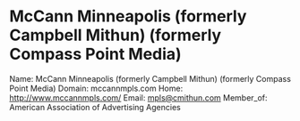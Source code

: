 
# McCann Minneapolis (formerly Campbell Mithun) (formerly Compass Point Media)

Name: McCann Minneapolis (formerly Campbell Mithun) (formerly Compass Point Media)
Domain: mccannmpls.com
Home: http://www.mccannmpls.com/
Email: mpls@cmithun.com
Member_of: American Association of Advertising Agencies
